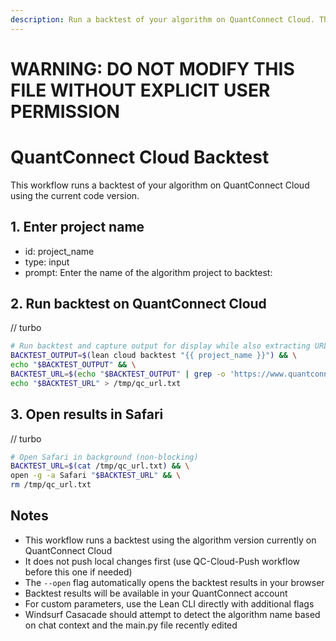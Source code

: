 ```yaml
---
description: Run a backtest of your algorithm on QuantConnect Cloud. This workflow executes a backtest using your algorithm's current code.
---
```


# WARNING: DO NOT MODIFY THIS FILE WITHOUT EXPLICIT USER PERMISSION
# QuantConnect Cloud Backtest

This workflow runs a backtest of your algorithm on QuantConnect Cloud using the current code version.

## 1. Enter project name
- id: project_name
- type: input
- prompt: Enter the name of the algorithm project to backtest:

## 2. Run backtest on QuantConnect Cloud
// turbo
```bash
# Run backtest and capture output for display while also extracting URL
BACKTEST_OUTPUT=$(lean cloud backtest "{{ project_name }}") && \
echo "$BACKTEST_OUTPUT" && \
BACKTEST_URL=$(echo "$BACKTEST_OUTPUT" | grep -o 'https://www.quantconnect.com/project/[^[:space:]]*' | tail -1) && \
echo "$BACKTEST_URL" > /tmp/qc_url.txt
```

## 3. Open results in Safari
// turbo
```bash
# Open Safari in background (non-blocking)
BACKTEST_URL=$(cat /tmp/qc_url.txt) && \
open -g -a Safari "$BACKTEST_URL" && \
rm /tmp/qc_url.txt
```

## Notes
- This workflow runs a backtest using the algorithm version currently on QuantConnect Cloud
- It does not push local changes first (use QC-Cloud-Push workflow before this one if needed)
- The `--open` flag automatically opens the backtest results in your browser
- Backtest results will be available in your QuantConnect account
- For custom parameters, use the Lean CLI directly with additional flags
- Windsurf Casacade should attempt to detect the algorithm name based on chat context and the main.py file recently edited